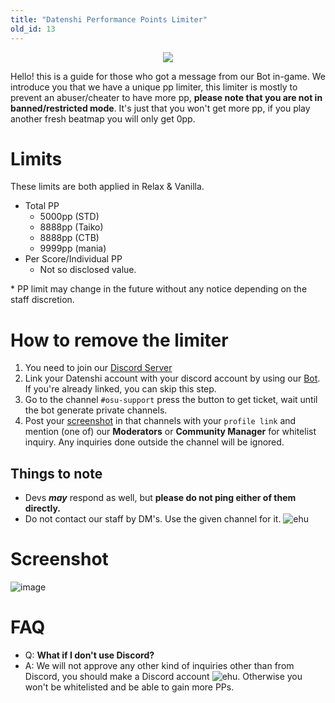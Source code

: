 ```yaml
---
title: "Datenshi Performance Points Limiter"
old_id: 13
---
```

<div style="text-align:center"><img src="https://user-images.githubusercontent.com/10250068/116959299-c8ae3580-accf-11eb-9ca3-15cd662dbca0.png" /></div>

Hello! this is a guide for those who got a message from our Bot in-game. We introduce you that we have a unique pp limiter, this limiter is mostly to prevent an abuser/cheater to have more pp, **please note that you are not in banned/restricted mode**. It's just that you won't get more pp, if you play another fresh beatmap you will only get 0pp.

# Limits

These limits are both applied in Relax & Vanilla.

- Total PP
  - 5000pp (STD)
  - 8888pp (Taiko) 
  - 8888pp (CTB)
  - 9999pp (mania)
- Per Score/Individual PP
  - Not so disclosed value.

\* PP limit may change in the future without any notice depending on the staff discretion.

# How to remove the limiter

1. You need to join our [Discord Server](https://datenshi.pw/discord) 
2. Link your Datenshi account with your discord account by using our [Bot](https://osu.datenshi.pw/discordtokens). If you're already linked, you can skip this step.
3. Go to the channel `#osu-support` press the button to get ticket, wait until the bot generate private channels. 
4. Post your [screenshot](https://cdn.discordapp.com/attachments/698597147553169429/816492708356423680/screenshot308.jpg) in that channels with your `profile link` and mention (one of) our **Moderators** or **Community Manager** for whitelist inquiry. Any inquiries done outside the channel will be ignored.

## Things to note

- Devs ***__may__*** respond as well, but **please do not ping either of them directly.**
- Do not contact our staff by DM's. Use the given channel for it. ![ehu](https://user-images.githubusercontent.com/9847780/116959893-1ecbaa80-acc9-11eb-99ce-fd475b89e75c.png)

# Screenshot

![image](https://user-images.githubusercontent.com/10250068/121777556-5b8e9980-cbc5-11eb-9a93-9257b9093494.png)

# FAQ

- Q: **What if I don't use Discord?**
- A: We will not approve any other kind of inquiries other than from Discord, you should make a Discord account ![ehu](https://user-images.githubusercontent.com/9847780/116959893-1ecbaa80-acc9-11eb-99ce-fd475b89e75c.png). Otherwise you won't be whitelisted and be able to gain more PPs.
